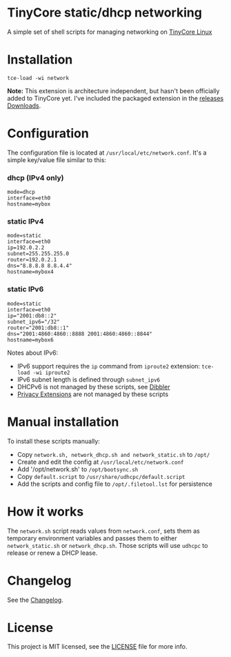 # TinyCore static/dhcp networking

A simple set of shell scripts for managing networking on [TinyCore Linux](http://tinycorelinux.net/)

# Installation

`tce-load -wi network`

**Note:** This extension is architecture independent, but hasn't been officially added to TinyCore yet. I've included the packaged extension in the [releases Downloads](https://github.com/aw/tinycore-network/releases).

# Configuration

The configuration file is located at `/usr/local/etc/network.conf`. It's a simple key/value file similar to this:

### dhcp (IPv4 only)

```
mode=dhcp
interface=eth0
hostname=mybox
```

### static IPv4

```
mode=static
interface=eth0
ip=192.0.2.2
subnet=255.255.255.0
router=192.0.2.1
dns="8.8.8.8 8.8.4.4"
hostname=mybox4
```

### static IPv6

```
mode=static
interface=eth0
ip="2001:db8::2"
subnet_ipv6="/32"
router="2001:db8::1"
dns="2001:4860:4860::8888 2001:4860:4860::8844"
hostname=mybox6
```

Notes about IPv6:

* IPv6 support requires the `ip` command from `iproute2` extension: `tce-load -wi iproute2`
* IPv6 subnet length is defined through `subnet_ipv6`
* DHCPv6 is not managed by these scripts, see [Dibbler](http://klub.com.pl/dhcpv6/)
* [Privacy Extensions](http://www.tldp.org/HOWTO/Linux+IPv6-HOWTO/x1092.html) are not managed by these scripts

# Manual installation

To install these scripts manually:

* Copy `network.sh, network_dhcp.sh and network_static.sh` to `/opt/`
* Create and edit the config at `/usr/local/etc/network.conf`
* Add '/opt/network.sh' to `/opt/bootsync.sh`
* Copy `default.script` to `/usr/share/udhcpc/default.script`
* Add the scripts and config file to `/opt/.filetool.lst` for persistence

# How it works

The `network.sh` script reads values from `network.conf`, sets them as temporary environment variables and passes them to either `network_static.sh` or `network_dhcp.sh`. Those scripts will use `udhcpc` to release or renew a DHCP lease.

# Changelog

See the [Changelog](CHANGELOG.md).

# License

This project is MIT licensed, see the [LICENSE](LICENSE) file for more info.
